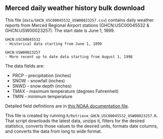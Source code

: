 ## Merced daily weather history bulk download

This file (`data/GHCN_USC00045532_USW00023257.csv`) contains daily weather reports from Merced Regional Airport stations (GHCN:USC00045532 & GHCN:USW00023257). The start date is June 1, 1899.

    GHCN:USC00045532
    - Historical data starting from June 1, 1899

    GHCN:USW00023257
    - More recent up to date data starting from August 1, 1998


The data fields are:

* PRCP - precipitation (inches)
* SNOW - snowfall (inches)
* SNWD - snow depth (inches)
* TMAX - maximum temperature (degrees Fahrenheit)
* TMIN - minimum temperature

Detailed field definitions are in [this NOAA documentation file](ftp://ftp.ncdc.noaa.gov/pub/data/ghcn/daily/readme.txt).

This file is created by running `R/Retrieve_GHCN_USC00045532_USW00023257.R`. That script downloads the latest data, unzips it, filters for the desired statistics, converts those values to the desired units, formats date columns, and converts the data from long to wide format.
